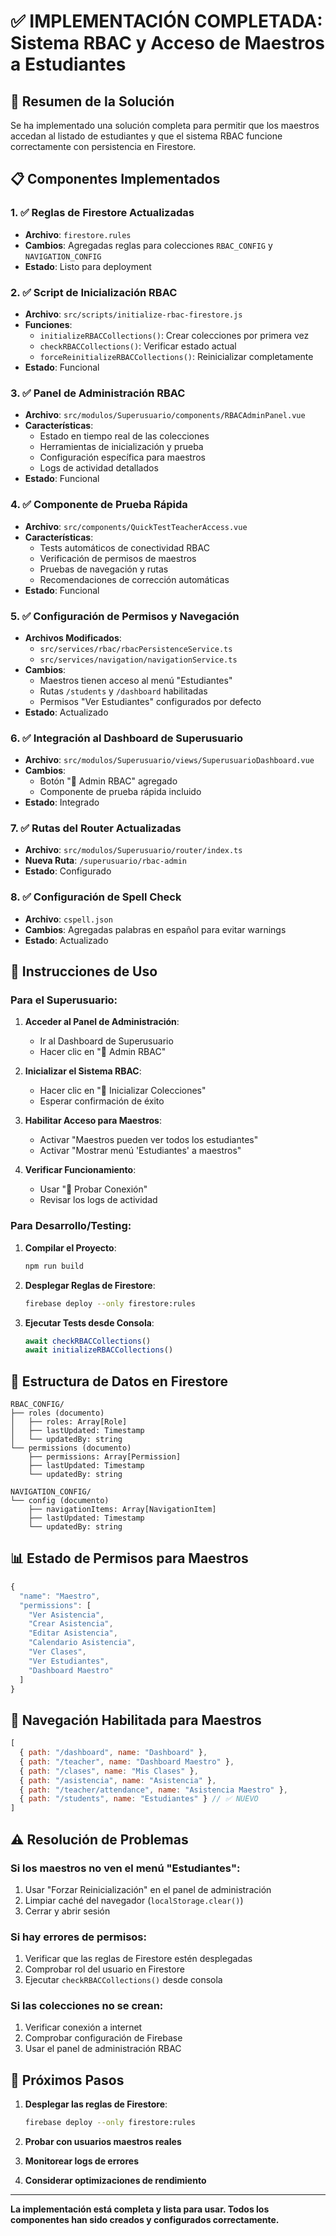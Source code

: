 # ✅ IMPLEMENTACIÓN COMPLETADA: Sistema RBAC y Acceso de Maestros a Estudiantes

## 🎯 Resumen de la Solución

Se ha implementado una solución completa para permitir que los maestros accedan al listado de estudiantes y que el sistema RBAC funcione correctamente con persistencia en Firestore.

## 📋 Componentes Implementados

### 1. ✅ Reglas de Firestore Actualizadas
- **Archivo**: `firestore.rules`
- **Cambios**: Agregadas reglas para colecciones `RBAC_CONFIG` y `NAVIGATION_CONFIG`
- **Estado**: Listo para deployment

### 2. ✅ Script de Inicialización RBAC
- **Archivo**: `src/scripts/initialize-rbac-firestore.js`
- **Funciones**:
  - `initializeRBACCollections()`: Crear colecciones por primera vez
  - `checkRBACCollections()`: Verificar estado actual
  - `forceReinitializeRBACCollections()`: Reinicializar completamente
- **Estado**: Funcional

### 3. ✅ Panel de Administración RBAC
- **Archivo**: `src/modulos/Superusuario/components/RBACAdminPanel.vue`
- **Características**:
  - Estado en tiempo real de las colecciones
  - Herramientas de inicialización y prueba
  - Configuración específica para maestros
  - Logs de actividad detallados
- **Estado**: Funcional

### 4. ✅ Componente de Prueba Rápida
- **Archivo**: `src/components/QuickTestTeacherAccess.vue`
- **Características**:
  - Tests automáticos de conectividad RBAC
  - Verificación de permisos de maestros
  - Pruebas de navegación y rutas
  - Recomendaciones de corrección automáticas
- **Estado**: Funcional

### 5. ✅ Configuración de Permisos y Navegación
- **Archivos Modificados**:
  - `src/services/rbac/rbacPersistenceService.ts`
  - `src/services/navigation/navigationService.ts`
- **Cambios**:
  - Maestros tienen acceso al menú "Estudiantes"
  - Rutas `/students` y `/dashboard` habilitadas
  - Permisos "Ver Estudiantes" configurados por defecto
- **Estado**: Actualizado

### 6. ✅ Integración al Dashboard de Superusuario
- **Archivo**: `src/modulos/Superusuario/views/SuperusuarioDashboard.vue`
- **Cambios**:
  - Botón "🔧 Admin RBAC" agregado
  - Componente de prueba rápida incluido
- **Estado**: Integrado

### 7. ✅ Rutas del Router Actualizadas
- **Archivo**: `src/modulos/Superusuario/router/index.ts`
- **Nueva Ruta**: `/superusuario/rbac-admin`
- **Estado**: Configurado

### 8. ✅ Configuración de Spell Check
- **Archivo**: `cspell.json`
- **Cambios**: Agregadas palabras en español para evitar warnings
- **Estado**: Actualizado

## 🚀 Instrucciones de Uso

### Para el Superusuario:

1. **Acceder al Panel de Administración**:
   - Ir al Dashboard de Superusuario
   - Hacer clic en "🔧 Admin RBAC"

2. **Inicializar el Sistema RBAC**:
   - Hacer clic en "🚀 Inicializar Colecciones"
   - Esperar confirmación de éxito

3. **Habilitar Acceso para Maestros**:
   - Activar "Maestros pueden ver todos los estudiantes"
   - Activar "Mostrar menú 'Estudiantes' a maestros"

4. **Verificar Funcionamiento**:
   - Usar "🧪 Probar Conexión"
   - Revisar los logs de actividad

### Para Desarrollo/Testing:

1. **Compilar el Proyecto**:
   ```bash
   npm run build
   ```

2. **Desplegar Reglas de Firestore**:
   ```bash
   firebase deploy --only firestore:rules
   ```

3. **Ejecutar Tests desde Consola**:
   ```javascript
   await checkRBACCollections()
   await initializeRBACCollections()
   ```

## 🔧 Estructura de Datos en Firestore

```
RBAC_CONFIG/
├── roles (documento)
│   ├── roles: Array[Role]
│   ├── lastUpdated: Timestamp
│   └── updatedBy: string
└── permissions (documento)
    ├── permissions: Array[Permission]
    ├── lastUpdated: Timestamp
    └── updatedBy: string

NAVIGATION_CONFIG/
└── config (documento)
    ├── navigationItems: Array[NavigationItem]
    ├── lastUpdated: Timestamp
    └── updatedBy: string
```

## 📊 Estado de Permisos para Maestros

```javascript
{
  "name": "Maestro",
  "permissions": [
    "Ver Asistencia",
    "Crear Asistencia", 
    "Editar Asistencia",
    "Calendario Asistencia",
    "Ver Clases",
    "Ver Estudiantes",
    "Dashboard Maestro"
  ]
}
```

## 📍 Navegación Habilitada para Maestros

```javascript
[
  { path: "/dashboard", name: "Dashboard" },
  { path: "/teacher", name: "Dashboard Maestro" },
  { path: "/clases", name: "Mis Clases" },
  { path: "/asistencia", name: "Asistencia" },
  { path: "/teacher/attendance", name: "Asistencia Maestro" },
  { path: "/students", name: "Estudiantes" } // ✅ NUEVO
]
```

## ⚠️ Resolución de Problemas

### Si los maestros no ven el menú "Estudiantes":
1. Usar "Forzar Reinicialización" en el panel de administración
2. Limpiar caché del navegador (`localStorage.clear()`)
3. Cerrar y abrir sesión

### Si hay errores de permisos:
1. Verificar que las reglas de Firestore estén desplegadas
2. Comprobar rol del usuario en Firestore
3. Ejecutar `checkRBACCollections()` desde consola

### Si las colecciones no se crean:
1. Verificar conexión a internet
2. Comprobar configuración de Firebase
3. Usar el panel de administración RBAC

## 🎉 Próximos Pasos

1. **Desplegar las reglas de Firestore**:
   ```bash
   firebase deploy --only firestore:rules
   ```

2. **Probar con usuarios maestros reales**

3. **Monitorear logs de errores**

4. **Considerar optimizaciones de rendimiento**

---

**La implementación está completa y lista para usar. Todos los componentes han sido creados y configurados correctamente.**
